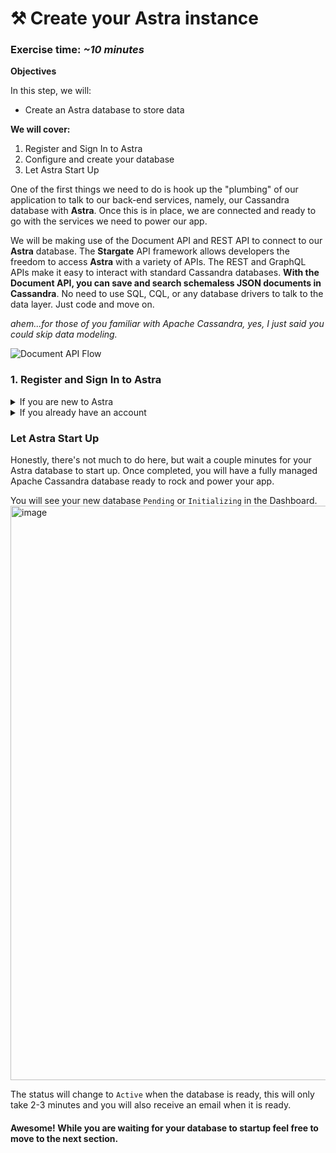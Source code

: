 # ⚒️ Create your Astra instance
### Exercise time: _~10 minutes_

**Objectives**

In this step, we will:
- Create an Astra database to store data

**We will cover:**

1. Register and Sign In to Astra
2. Configure and create your database
3. Let Astra Start Up

One of the first things we need to do is hook up the "plumbing" of our application to talk to our back-end services, namely, our Cassandra database with **Astra**. Once this is in place, we are connected and ready to go with the services we need to power our app.

We will be making use of the Document API and REST API to connect to our **Astra** database. The **Stargate** API framework allows developers the freedom to access **Astra** with a variety of APIs.  The REST and GraphQL APIs make it easy to interact with standard Cassandra databases. **With the Document API, you can save and search schemaless JSON documents in Cassandra**. No need to use SQL, CQL, or any database drivers to talk to the data layer. Just code and move on.

_ahem...for those of you familiar with Apache Cassandra, yes, I just said you could skip data modeling._

![Document API Flow](https://github.com/DataStax-Examples/battlestax/blob/master/tutorial/document-api.png?raw=true)

### 1. Register and Sign In to Astra

<details>
  <summary>If you are new to Astra</summary>

  The `ASTRA` service is available at url [https://astra.datastax.com](https://dtsx.io/workshop). `ASTRA` is the simplest way to run Cassandra with zero operations at all - just push the button and get your cluster. `Astra` offers $25 credit/month and requires no credit card to setup.  That $25 gives you a lot of storage space and transactions, and you have no worries of being accidentally charged.

  ### ✅ Step 1a. Use the dialogs to create an account
  You can use your `Github`, `Google` accounts or register with an `email`.

  Make sure to chose a password with minimum 8 characters, containing upper and lowercase letters, at least one number and special character
  - [Registration Page](https://dtsx.io/workshop)

  ![Registration Image](https://github.com/DataStax-Examples/battlestax/blob/master/tutorial/login-1000.png?raw=true)

  You will automatically be asked to create a database.

  ✅ **Choose your plan:** The "Pay as You Go" plan gives you $25/month of traffic and storage, and does not require a credit card - if you get close to the limit we'll let you know.  Click "Get Started."

  ✅ **Name your Database:** With our new serverless plan you can have as many databases as you need.  For this workshop, use "workshops" as the database name and "tiktok" as the Keyspace name.  

  ✅ 4. **Select a cloud provider:** You can use either GCP or AWS.  Chose a region that's geographically close to you.

  ✅ 5. **Click `Create Database`**
</details>

<details>
  <summary>If you already have an account</summary

### ✅ Log in to Astra
- [Log in to Astra](https://dtsx.io/workshop)

✅ **Create database:** Click the "Create Database" button in the left hand pane.

✅ **Choose your plan:** The "Pay as You Go" plan gives you $25/month of traffic and storage, and does not require a credit card - if you get close to the limit we'll let you know.  Click "Get Started."

✅ **Name your Database:** With our new serverless plan you can have as many databases as you need.  For this workshop, use "workshops" as the database name and "tiktok" as the Keyspace name.  

✅ 4. **Select a cloud provider:** You can use either GCP or AWS.  Chose a region that's geographically close to you.

✅ 5. **Click `Create Database`**
</details>

### Let Astra Start Up
Honestly, there's not much to do here, but wait a couple minutes for your Astra database to start up. Once completed, you will have a fully managed Apache Cassandra database ready to rock and power your app.

You will see your new database `Pending` or `Initializing` in the Dashboard.
<img width="919" alt="image" src="https://user-images.githubusercontent.com/77410784/111340767-28745280-8636-11eb-81a6-bcfcea4e1d18.png">

The status will change to `Active` when the database is ready, this will only take 2-3 minutes and you will also receive an email when it is ready.

#### Awesome! While you are waiting for your database to startup feel free to move to the next section.
